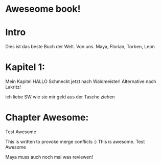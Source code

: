 Aweseome book!
===

# Intro
Dies ist das beste Buch der Welt.
Von uns.
Maya, Florian, Torben, Leon

# Kapitel 1: 
Mein Kapitel HALLO
Schmeckt jetzt nach Waldmeister!
Alternative nach Lakritz!

ich liebe SW wie sie mir geld aus der Tasche ziehen
# Chapter Awesome:
Test Awesome

This is written to provoke merge conflicts :)
This is awesome.
Test Awesome


Maya muss auch noch mal was reviewen!
